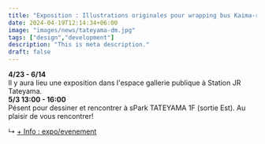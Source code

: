```yaml
---
title: "Exposition : Illustrations originales pour wrapping bus Kaima-ru"
date: 2024-04-19T12:14:34+06:00
image: "images/news/tateyama-dm.jpg"
tags: ["design","development"]
description: "This is meta description."
draft: false
---
```


**4/23 - 6/14**  
Il y aura lieu une exposition dans l'espace gallerie publique à Station JR Tateyama.  
**5/3 13:00 - 16:00**  
Pésent pour dessiner et rencontrer à sPark TATEYAMA 1F (sortie Est). Au plaisir de vous rencontrer!  

↳ [+ Info : expo/evenement](https://space.aguije.jp/bus/)  
<!--more-->

